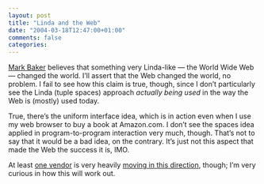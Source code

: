 ```yaml
---
layout: post
title: "Linda and the Web"
date: "2004-03-18T12:47:00+01:00"
comments: false
categories: 
---
```


<p><a href="http://www.markbaker.ca/2002/09/Blog/2004/03/16#2004-03-bray-sun">Mark Baker</a> believes that something very Linda-like &mdash; the World Wide Web &mdash; changed the world. I&#8217;ll assert that the Web changed the world, no problem. I fail to see how this claim is true, though, since I don&#8217;t particularly see the Linda (tuple spaces) approach <em>actually being used</em> in the way the Web is (mostly) used today.  </p>

<p>True, there&#8217;s the uniform interface idea, which is in action even when I use my web browser to buy a book at Amazon.com. I don&#8217;t see the spaces idea applied in program-to-program interaction very much, though. That&#8217;s not to say that it would be a bad idea, on the contrary. It&#8217;s just not this aspect that made the Web the success it is, IMO.</p>

<p>At least <a href="http://www.systinet.com">one vendor</a> is very heavily <a href="http://radovanjanecek.net/blog/archives/000065.html">moving in this direction</a>, though; I&#8217;m very curious in how this will work out.</p>


